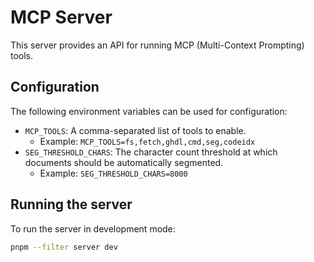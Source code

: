 # MCP Server

This server provides an API for running MCP (Multi-Context Prompting) tools.

## Configuration

The following environment variables can be used for configuration:

- `MCP_TOOLS`: A comma-separated list of tools to enable.
  - Example: `MCP_TOOLS=fs,fetch,ghdl,cmd,seg,codeidx`
- `SEG_THRESHOLD_CHARS`: The character count threshold at which documents should be automatically segmented.
  - Example: `SEG_THRESHOLD_CHARS=8000`

## Running the server

To run the server in development mode:

```bash
pnpm --filter server dev
```
